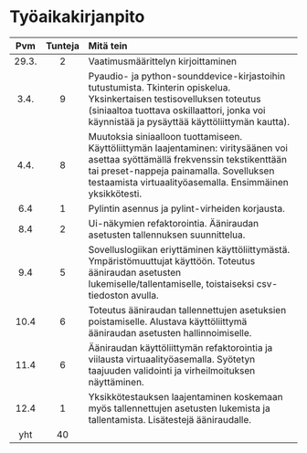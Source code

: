 # Työaikakirjanpito

| Pvm | Tunteja | Mitä tein |
| :-----: | :-------: | :--------- |
| 29.3. | 2 | Vaatimusmäärittelyn kirjoittaminen |
| 3.4.  | 9 | Pyaudio- ja python-sounddevice-kirjastoihin tutustumista. Tkinterin opiskelua. Yksinkertaisen testisovelluksen toteutus (siniaaltoa tuottava oskillaattori, jonka voi käynnistää ja pysäyttää käyttöliittymän kautta).|
| 4.4. | 8 |  Muutoksia siniaalloon tuottamiseen. Käyttöliittymän laajentaminen: viritysäänen voi asettaa syöttämällä frekvenssin tekstikenttään tai preset-nappeja painamalla. Sovelluksen testaamista virtuaalityöasemalla. Ensimmäinen yksikkötesti.|
| 6.4 | 1 | Pylintin asennus ja pylint-virheiden korjausta.|
| 8.4 | 2 | Ui-näkymien refaktorointia. Ääniraudan asetusten tallennuksen suunnittelua.| 
| 9.4 | 5 | Sovelluslogiikan eriyttäminen käyttöliittymästä. Ympäristömuuttujat käyttöön. Toteutus ääniraudan asetusten lukemiselle/tallentamiselle, toistaiseksi csv-tiedoston avulla.
| 10.4 | 6 | Toteutus ääniraudan tallennettujen asetuksien poistamiselle. Alustava käyttöliittymä ääniraudan asetusten hallinnoimiselle. 
| 11.4 | 6 | Ääniraudan käyttöliittymän refaktorointia ja viilausta virtuaalityöasemalla. Syötetyn taajuuden validointi ja virheilmoituksen näyttäminen.|
| 12.4 | 1 | Yksikkötestauksen laajentaminen koskemaan myös tallennettujen asetusten lukemista ja tallentamista. Lisätestejä ääniraudalle. |
| yht | 40 | |
